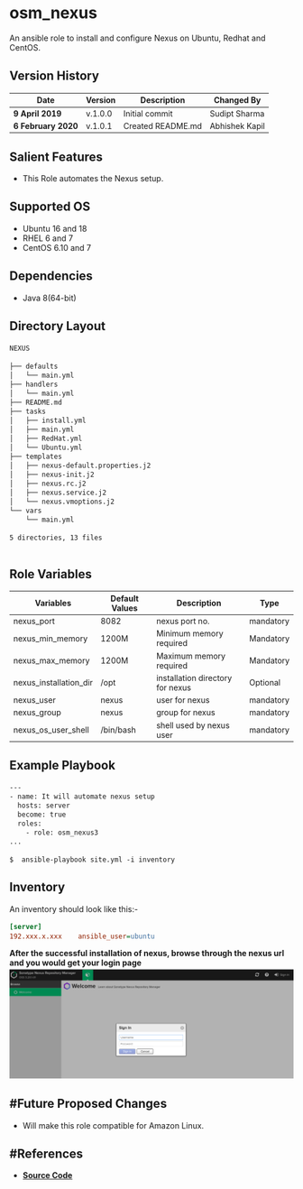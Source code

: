 osm_nexus
===================
An ansible role to install and configure Nexus on Ubuntu, Redhat and CentOS.

Version History
---------------

|**Date**| **Version**| **Description**| **Changed By** |
|----------|---------|---------------|-----------------|
|**9 April 2019** | v.1.0.0 |Initial commit | Sudipt Sharma |
|**6 February 2020** | v.1.0.1 |Created README.md | Abhishek Kapil|


Salient Features
----------------

- This Role automates the Nexus setup.


Supported OS
------------

* Ubuntu 16 and 18
* RHEL 6 and 7
* CentOS 6.10 and 7

Dependencies
------------

* Java 8(64-bit)


Directory Layout
----------------
```
NEXUS

├── defaults
│   └── main.yml
├── handlers
│   └── main.yml
├── README.md
├── tasks
│   ├── install.yml
│   ├── main.yml
│   ├── RedHat.yml
│   └── Ubuntu.yml
├── templates
│   ├── nexus-default.properties.j2
│   ├── nexus-init.j2
│   ├── nexus.rc.j2
│   ├── nexus.service.j2
│   └── nexus.vmoptions.j2
└── vars
    └── main.yml

5 directories, 13 files


```

Role Variables
--------------


|**Variables**| **Default Values**| **Description**| **Type**|
|----------|---------|---------------|-----------|
| nexus_port |8082 | nexus port no. | mandatory |
| nexus_min_memory | 1200M | Minimum memory required | Mandatory |
| nexus_max_memory | 1200M | Maximum memory required | Mandatory |
| nexus_installation_dir | /opt | installation directory for nexus  | Optional |
| nexus_user | nexus | user for nexus | mandatory |
| nexus_group | nexus | group for nexus | mandatory |
|nexus_os_user_shell | /bin/bash| shell used by nexus user | mandatory |

 
Example Playbook
----------------
```
---
- name: It will automate nexus setup
  hosts: server
  become: true
  roles:
    - role: osm_nexus3
...

$  ansible-playbook site.yml -i inventory

```

Inventory
----------
An inventory should look like this:-
```ini
[server]                 
192.xxx.x.xxx    ansible_user=ubuntu 
```

**After the successful installation of nexus, browse through the nexus url and you would get your login page**
![login](./media/login.png)


#Future Proposed Changes
-----------------------

* Will make this role compatible for Amazon Linux. 

#References
-------------

* **[Source Code](https://www.vogella.com/tutorials/Nexus/article.html)**

